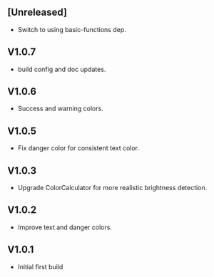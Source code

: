 ## [Unreleased]
- Switch to using basic-functions dep.

## V1.0.7
- build config and doc updates.

## V1.0.6
- Success and warning colors.

## V1.0.5
- Fix danger color for consistent text color.

## V1.0.3
- Upgrade ColorCalculator for more realistic brightness detection.

## V1.0.2
- Improve text and danger colors.

## V1.0.1
- Initial first build